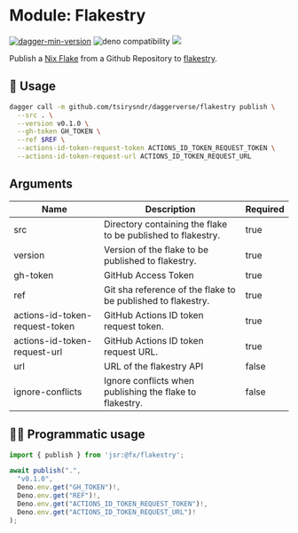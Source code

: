 # Module: Flakestry

[![dagger-min-version](https://shield.fluentci.io/dagger/v0.11.7)](https://dagger.io)
![deno compatibility](https://shield.deno.dev/deno/^1.41)
[![](https://jsr.io/badges/@fx/flakestry)](https://jsr.io/@fx/flakestry)

Publish a [Nix Flake](https://nix.dev/concepts/flakes/) from a Github Repository to [flakestry](https://flakestry.dev).

## 🚀 Usage

```sh
dagger call -m github.com/tsirysndr/daggerverse/flakestry publish \
  --src . \
  --version v0.1.0 \
  --gh-token GH_TOKEN \
  --ref $REF \
  --actions-id-token-request-token ACTIONS_ID_TOKEN_REQUEST_TOKEN \
  --actions-id-token-request-url ACTIONS_ID_TOKEN_REQUEST_URL
```

## Arguments

| Name                           | Description                                                    | Required |
| ------------------------------ | -------------------------------------------------------------- | -------- |
| src                            | Directory containing the flake to be published to flakestry.   | true     |
| version                        | Version of the flake to be published to flakestry.           | true     |
| gh-token                       | GitHub Access Token                          | true     |
| ref                            | Git sha reference of the flake to be published to flakestry.   | true     |
| actions-id-token-request-token | GitHub Actions ID token request token.                 | true     |
| actions-id-token-request-url   | GitHub Actions ID token request URL.                   | true     |
| url                            | URL of the flakestry API                                 | false    |
| ignore-conflicts               | Ignore conflicts when publishing the flake to flakestry. | false    |

## 🧑‍💻 Programmatic usage

```typescript
import { publish } from 'jsr:@fx/flakestry';

await publish(".",
  "v0.1.0",
  Deno.env.get("GH_TOKEN")!,
  Deno.env.get("REF")!,
  Deno.env.get("ACTIONS_ID_TOKEN_REQUEST_TOKEN")!,
  Deno.env.get("ACTIONS_ID_TOKEN_REQUEST_URL")!
);
```
